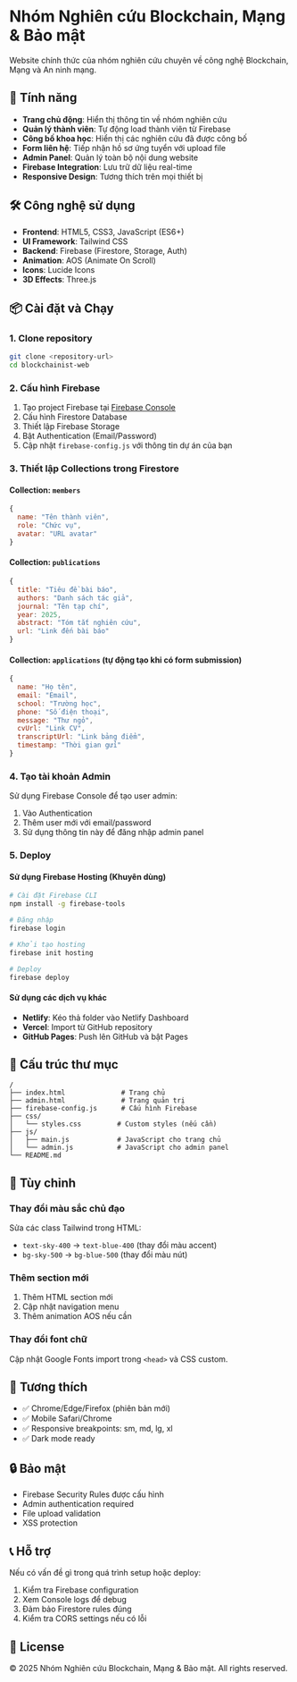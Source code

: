 # Nhóm Nghiên cứu Blockchain, Mạng & Bảo mật

Website chính thức của nhóm nghiên cứu chuyên về công nghệ Blockchain, Mạng và An ninh mạng.

## 🚀 Tính năng

- **Trang chủ động**: Hiển thị thông tin về nhóm nghiên cứu
- **Quản lý thành viên**: Tự động load thành viên từ Firebase
- **Công bố khoa học**: Hiển thị các nghiên cứu đã được công bố
- **Form liên hệ**: Tiếp nhận hồ sơ ứng tuyển với upload file
- **Admin Panel**: Quản lý toàn bộ nội dung website
- **Firebase Integration**: Lưu trữ dữ liệu real-time
- **Responsive Design**: Tương thích trên mọi thiết bị

## 🛠️ Công nghệ sử dụng

- **Frontend**: HTML5, CSS3, JavaScript (ES6+)
- **UI Framework**: Tailwind CSS
- **Backend**: Firebase (Firestore, Storage, Auth)
- **Animation**: AOS (Animate On Scroll)
- **Icons**: Lucide Icons
- **3D Effects**: Three.js

## 📦 Cài đặt và Chạy

### 1. Clone repository
```bash
git clone <repository-url>
cd blockchainist-web
```

### 2. Cấu hình Firebase
1. Tạo project Firebase tại [Firebase Console](https://console.firebase.google.com/)
2. Cấu hình Firestore Database
3. Thiết lập Firebase Storage
4. Bật Authentication (Email/Password)
5. Cập nhật `firebase-config.js` với thông tin dự án của bạn

### 3. Thiết lập Collections trong Firestore

#### Collection: `members`
```javascript
{
  name: "Tên thành viên",
  role: "Chức vụ", 
  avatar: "URL avatar"
}
```

#### Collection: `publications`
```javascript
{
  title: "Tiêu đề bài báo",
  authors: "Danh sách tác giả",
  journal: "Tên tạp chí",
  year: 2025,
  abstract: "Tóm tắt nghiên cứu",
  url: "Link đến bài báo"
}
```

#### Collection: `applications` (tự động tạo khi có form submission)
```javascript
{
  name: "Họ tên",
  email: "Email",
  school: "Trường học",
  phone: "Số điện thoại",
  message: "Thư ngỏ",
  cvUrl: "Link CV",
  transcriptUrl: "Link bảng điểm",
  timestamp: "Thời gian gửi"
}
```

### 4. Tạo tài khoản Admin
Sử dụng Firebase Console để tạo user admin:
1. Vào Authentication
2. Thêm user mới với email/password
3. Sử dụng thông tin này để đăng nhập admin panel

### 5. Deploy

#### Sử dụng Firebase Hosting (Khuyên dùng)
```bash
# Cài đặt Firebase CLI
npm install -g firebase-tools

# Đăng nhập
firebase login

# Khởi tạo hosting
firebase init hosting

# Deploy
firebase deploy
```

#### Sử dụng các dịch vụ khác
- **Netlify**: Kéo thả folder vào Netlify Dashboard
- **Vercel**: Import từ GitHub repository  
- **GitHub Pages**: Push lên GitHub và bật Pages

## 🔧 Cấu trúc thư mục

```
/
├── index.html              # Trang chủ
├── admin.html              # Trang quản trị
├── firebase-config.js      # Cấu hình Firebase
├── css/
│   └── styles.css         # Custom styles (nếu cần)
├── js/
│   ├── main.js            # JavaScript cho trang chủ
│   └── admin.js           # JavaScript cho admin panel
└── README.md
```

## 🎨 Tùy chỉnh

### Thay đổi màu sắc chủ đạo
Sửa các class Tailwind trong HTML:
- `text-sky-400` → `text-blue-400` (thay đổi màu accent)
- `bg-sky-500` → `bg-blue-500` (thay đổi màu nút)

### Thêm section mới
1. Thêm HTML section mới
2. Cập nhật navigation menu
3. Thêm animation AOS nếu cần

### Thay đổi font chữ
Cập nhật Google Fonts import trong `<head>` và CSS custom.

## 📱 Tương thích

- ✅ Chrome/Edge/Firefox (phiên bản mới)
- ✅ Mobile Safari/Chrome
- ✅ Responsive breakpoints: sm, md, lg, xl
- ✅ Dark mode ready

## 🔒 Bảo mật

- Firebase Security Rules được cấu hình
- Admin authentication required
- File upload validation
- XSS protection

## 📞 Hỗ trợ

Nếu có vấn đề gì trong quá trình setup hoặc deploy:
1. Kiểm tra Firebase configuration
2. Xem Console logs để debug
3. Đảm bảo Firestore rules đúng
4. Kiểm tra CORS settings nếu có lỗi

## 📄 License

© 2025 Nhóm Nghiên cứu Blockchain, Mạng & Bảo mật. All rights reserved.